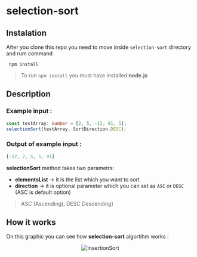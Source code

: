# selection-sort

## Instalation
After you clone this repo you need to move inside ```selection-sort``` directory and rum command

``` npm install```

> To run ```npm install``` you must have installed **node.js**

## Description

### Example input :
```typescript
const testArray: number = [2, 5, -12, 91, 5];
selectionSort(testArray, SortDirection.DESC);
```
### Output of example input :
```typescript
[-12, 2, 5, 5, 91]
```

**selectionSort** method takes two parametrs:

 - **elementsList** -> it is the list which you want to sort
 - **direction** -> it is optional parameter which you can set as ```ASC``` or ```DESC``` (ASC is default option)

 > ASC (Ascending), DESC Descending)
 
 ## How it works
On this graphic you can see how **selection-sort** algortihm works :
<p align="center">
  <img src="https://i.stack.imgur.com/vVWcJ.png?raw=true" alt="InsertionSort"/>
</p>
